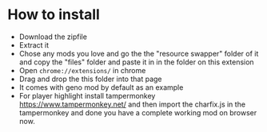 # How to install
- Download the zipfile
- Extract it 
- Chose any mods you love and go the the "resource swapper" folder of it and copy the "files" folder and paste it in in the folder on this extension
- Open `chrome://extensions/` in chrome
- Drag and drop the this folder into that page
- It comes with geno mod by default as an example
- For player highlight install tampermonkey https://www.tampermonkey.net/ and then import the charfix.js in the tampermonkey and done you have a complete working mod on browser now.
